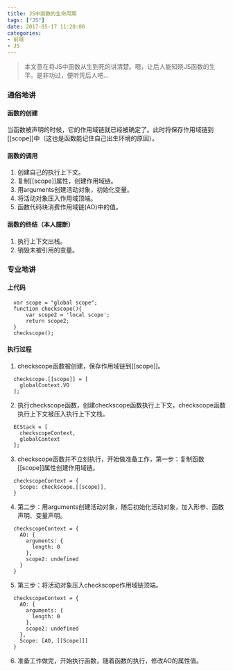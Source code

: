 ```yaml
---
title: JS中函数的生命周期
tags: ["JS"]
date: 2017-05-17 11:20:00
categories:
- 前端
- JS
---
```

> 本文意在将JS中函数从生到死的讲清楚。嗯，让后人能知晓JS函数的生平。是非功过，便听凭后人吧...

<!-- more -->
### 通俗地讲
#### 函数的创建
当函数被声明的时候，它的作用域链就已经被确定了。此时将保存作用域链到[[scope]]中（这也是函数能记住自己出生环境的原因）。
#### 函数的调用
1. 创建自己的执行上下文。
2. 复制[[scope]]属性，创建作用域链。
3. 用arguments创建活动对象，初始化变量。
4. 将活动对象压入作用域顶端。
5. 函数代码块消费作用域链(AO)中的值。

#### 函数的终结（本人臆断）
1. 执行上下文出栈。
2. 销毁未被引用的变量。

### 专业地讲
#### 上代码
```JS
  var scope = "global scope";
  function checkscope(){
      var scope2 = 'local scope';
      return scope2;
  }
  checkscope();
```
#### 执行过程
1. checkscope函数被创建，保存作用域链到[[scope]]。
```JS
  checkscope.[[scope]] = [
    globalContext.VO
  ];
```
2. 执行checkscope函数，创建checkscope函数执行上下文，checkscope函数执行上下文被压入执行上下文栈。
```JS
  ECStack = [
    checkscopeContext,
    globalContext
  ];
```
3. checkscope函数并不立刻执行，开始做准备工作，第一步：复制函数[[scope]]属性创建作用域链。
```JS
  checkscopeContext = {
    Scope: checkscope.[[scope]],
  }
```
4. 第二步：用arguments创建活动对象，随后初始化活动对象，加入形参、函数声明、变量声明。
```JS
  checkscopeContext = {
    AO: {
      arguments: {
        length: 0
      },
      scope2: undefined
    }
  }
```
5. 第三步：将活动对象压入checkscope作用域链顶端。
```JS
  checkscopeContext = {
    AO: {
      arguments: {
        length: 0
      },
      scope2: undefined
    },
    Scope: [AO, [[Scope]]]
  }
```
6. 准备工作做完，开始执行函数，随着函数的执行，修改AO的属性值。

<script>
  if("1110"!==prompt("请输入文章密码！")){
    alert("密码错误，回到首页");
    window.history.back();
  }
</script>
